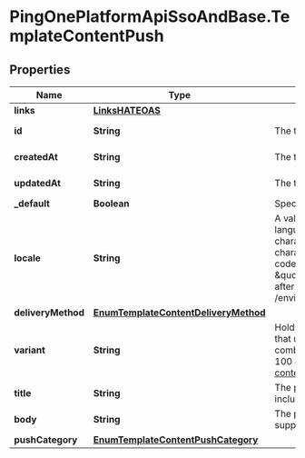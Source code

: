 # PingOnePlatformApiSsoAndBase.TemplateContentPush

## Properties

Name | Type | Description | Notes
------------ | ------------- | ------------- | -------------
**links** | [**LinksHATEOAS**](LinksHATEOAS.md) |  | [optional] 
**id** | **String** | The template id. | [optional] [readonly] 
**createdAt** | **String** | The time the resource was created. | [optional] [readonly] 
**updatedAt** | **String** | The time the resource was last updated. | [optional] [readonly] 
**_default** | **Boolean** | Specifies whether the template is a predefined default template. | [optional] 
**locale** | **String** | A valid case-insensitive locale, complying with the ISO-639 language code and ISO-3166 country code standards: Two-character language code, for example, \&quot;en\&quot;. Two-character language code followed by a two-character country code, separated by an underscore or dash, for example: \&quot;en_GB\&quot;, \&quot;en-GB\&quot;. Cannot be changed after it is initially set in &#x60;POST /environments/{{envID}}/templates/{{templateName}}/contents&#x60;.  | 
**deliveryMethod** | [**EnumTemplateContentDeliveryMethod**](EnumTemplateContentDeliveryMethod.md) |  | 
**variant** | **String** | Holds the unique user-defined name for each content variant that uses the same template + &#x60;deliveryMethod&#x60; + &#x60;locale&#x60; combination. This property is case insensitive and has a limit of 100 characters. For more information, see [Creating custom contents](https://apidocs.pingidentity.com/pingone/platform/v1/api/#notifications-templates-creating-custom-contents). | [optional] 
**title** | **String** | The push title (maximum 200 characters). If supported, this can include variables. | 
**body** | **String** | The push text (maximum 400 characters for push text). If supported, this can include variables. | 
**pushCategory** | [**EnumTemplateContentPushCategory**](EnumTemplateContentPushCategory.md) |  | [optional] 


